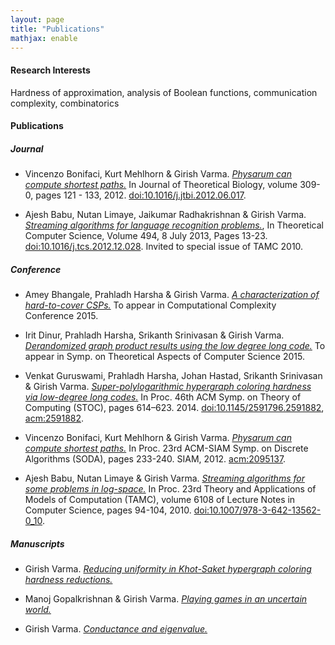 ```yaml
---
layout: page
title: "Publications"
mathjax: enable
---
```


#### Research Interests

Hardness of approximation, analysis of Boolean functions, communication complexity, combinatorics

#### Publications

##### Journal

- Vincenzo Bonifaci, Kurt Mehlhorn & Girish Varma. *[Physarum can compute shortest paths.](http://arxiv.org/abs/1106.0423)* In Journal of Theoretical Biology, volume 309-0, pages 121 - 133, 2012. [doi:10.1016/j.jtbi.2012.06.017](). 

- Ajesh Babu, Nutan Limaye, Jaikumar Radhakrishnan & Girish Varma. *[Streaming algorithms for language recognition problems.](http://arxiv.org/abs/1104.0848)*, In Theoretical Computer Science, Volume 494, 8 July 2013, Pages 13-23. [doi:10.1016/j.tcs.2012.12.028](). Invited to special issue of TAMC 2010.
  
##### Conference

- Amey Bhangale, Prahladh Harsha & Girish Varma. *[A characterization of hard-to-cover CSPs.](http://arxiv.org/abs/1411.7747)* To appear in Computational Complexity Conference 2015.  

- Irit Dinur, Prahladh Harsha, Srikanth Srinivasan & Girish Varma. *[Derandomized graph product results using the low degree long code.](http://arxiv.org/1411.3517)* To appear in Symp. on Theoretical Aspects of Computer Science 2015.  

- Venkat Guruswami, Prahladh Harsha, Johan Hastad, Srikanth Srinivasan & Girish Varma. *[Super-polylogarithmic hypergraph coloring hardness via low-degree long codes.](http://arxiv.org/abs/1311.7407)* In Proc. 46th ACM Symp. on Theory of Computing (STOC), pages 614–623. 2014. [doi:10.1145/2591796.2591882](), [acm:2591882](http://dl.acm.org/citation.cfm?id=2591882). 

- Vincenzo Bonifaci, Kurt Mehlhorn & Girish Varma. *[Physarum can compute shortest paths.](http://arxiv.org/abs/1106.0423)*  In Proc. 23rd ACM-SIAM Symp. on Discrete Algorithms (SODA), pages 233-240. SIAM, 2012.  [acm:2095137](http://dl.acm.org/citation.cfm?id=2095137). 

- Ajesh Babu, Nutan Limaye & Girish Varma. *[Streaming algorithms for some problems in log-space.](http://arxiv.org/abs/1104.0848)*  In Proc. 23rd Theory and Applications of Models of Computation (TAMC), volume 6108 of
Lecture Notes in Computer Science, pages 94-104, 2010.  [doi:10.1007/978-3-642-13562-0\_10](). 


##### Manuscripts

- Girish Varma. *[Reducing uniformity in Khot-Saket hypergraph coloring hardness reductions.](http://arxiv.org/abs/1408.0262)*

- Manoj Gopalkrishnan & Girish Varma. *[Playing games in an uncertain world.](http://arxiv.org/abs/1402.4570)*

- Girish Varma. *[Conductance and eigenvalue.](http://arxiv.org/1009.1756)*

